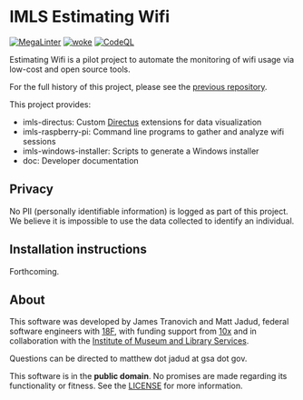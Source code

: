 # IMLS Estimating Wifi

[![MegaLinter](https://github.com/IMLS/estimating-wifi/actions/workflows/megalinter.yml/badge.svg)](https://github.com/IMLS/estimating-wifi/actions/workflows/megalinter.yml)
[![woke](https://github.com/IMLS/estimating-wifi/actions/workflows/woke.yml/badge.svg)](https://github.com/IMLS/estimating-wifi/actions/workflows/woke.yml)
[![CodeQL](https://github.com/IMLS/estimating-wifi/actions/workflows/codeql.yml/badge.svg)](https://github.com/IMLS/estimating-wifi/actions/workflows/codeql.yml)

Estimating Wifi is a pilot project to automate the monitoring of wifi usage via low-cost and open source tools.

For the full history of this project, please see the [previous repository](https://github.com/18F/imls-pi-stack/).

This project provides:

- imls-directus: Custom [Directus](https://directus.io/) extensions for data visualization
- imls-raspberry-pi: Command line programs to gather and analyze wifi sessions
- imls-windows-installer: Scripts to generate a Windows installer
- doc: Developer documentation

## Privacy

No PII (personally identifiable information) is logged as part of this project. We believe it is impossible to use the data collected to identify an individual.

## Installation instructions

Forthcoming.

## About

This software was developed by James Tranovich and Matt Jadud, federal software engineers with [18F](https://18f.gsa.gov/), with funding support from [10x](https://10x.gsa.gov/) and in collaboration with the [Institute of Museum and Library Services](https://imls.gov/).

Questions can be directed to matthew dot jadud at gsa dot gov.

This software is in the **public domain**. No promises are made regarding its functionality or fitness. See the [LICENSE](./LICENSE.md) for more information.
